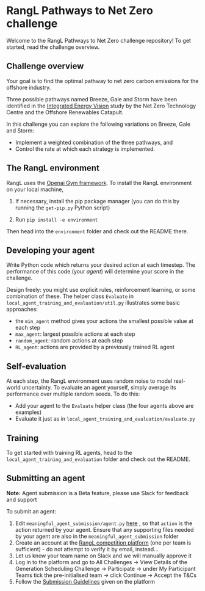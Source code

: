 # RangL Pathways to Net Zero challenge

Welcome to the RangL Pathways to Net Zero challenge repository! To get started, read the challenge overview.

## Challenge overview

Your goal is to find the optimal pathway to net zero carbon emissions for the offshore industry.

Three possible pathways named Breeze, Gale and Storm have been identified in the [Integrated Energy Vision](https://ore.catapult.org.uk/press-releases/reimagining-a-net-zero-north-sea-an-integrated-energy-vision-for-2050/) study by the Net Zero Technology Centre and the Offshore Renewables Catapult. 

In this challenge you can explore the following variations on Breeze, Gale and Storm:

* Implement a weighted combination of the three pathways, and
* Control the rate at which each strategy is implemented.

## The RangL environment

RangL uses the [Openai Gym framework](https://gym.openai.com). To install the RangL environment on your local machine, 

1. If necessary, install the pip package manager (you can do this by running the `get-pip.py` Python script)

2. Run `pip install -e environment`

Then head into the `environment` folder and check out the README there.

## Developing your agent

Write Python code which returns your desired action at each timestep. The performance of this code (your _agent_) will determine your score in the challenge. 

Design freely: you might use explicit rules, reinforcement learning, or some combination of these. The helper class `Evaluate` in `local_agent_training_and_evaluation/util.py` illustrates some basic approaches:

* the `min_agent` method gives your actions the smallest possible value at each step
* `max_agent`: largest possible actions at each step
* `random_agent`: random actions at each step
* `RL_agent`: actions are provided by a previously trained RL agent

## Self-evaluation

At each step, the RangL environment uses random noise to model real-world uncertainty. To evaluate an agent yourself, simply average its performance over multiple random seeds. To do this:

* Add your agent to the `Evaluate` helper class (the four agents above are examples)
* Evaluate it just as in `local_agent_training_and_evaluation/evaluate.py`

## Training 

To get started with training RL agents, head to the `local_agent_training_and_evaluation` folder and check out the README.

## Submitting an agent

**Note:** Agent submission is a Beta feature, please use Slack for feedback and support

To submit an agent: 

1. Edit `meaningful_agent_submission/agent.py` [here](https://github.com/moriartyjm/netzerotc/blob/fbe5b7cb003651a0d06061e4bb8eacf2a81360e5/meaningful_agent_submission/agent.py#L33) , so that `action` is the action returned by your agent. Ensure that any supporting files needed by your agent are also in the `meaningful_agent_submission` folder
2. Create an account at the [RangL competition platform](http://challenge1-rangl.uksouth.cloudapp.azure.com:8888) (one per team is sufficient) - do not attempt to verify it by email, instead...
3. Let us know your team name on Slack and we will manually approve it
4. Log in to the platform and go to All Challenges -> View Details of the Generation Scheduling Challenge -> Participate -> under My Participant Teams tick the pre-initialised team -> click Continue -> Accept the T&Cs
5. Follow the [Submission Guidelines](http://challenge1-rangl.uksouth.cloudapp.azure.com:8888/web/challenges/challenge-page/1/submission) given on the platform
 
